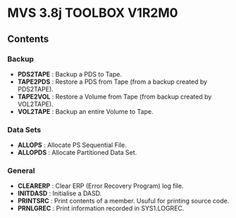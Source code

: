 # MVS 3.8j TOOLBOX V1R2M0

## Contents

### Backup

* **PDS2TAPE** : Backup a PDS to Tape.
* **TAPE2PDS** : Restore a PDS from Tape (from a backup created by PDS2TAPE).
* **TAPE2VOL** : Restore a Volume from Tape (from backup created by VOL2TAPE).
* **VOL2TAPE** : Backup an entire Volume to Tape.

### Data Sets

* **ALLOPS**   : Allocate PS Sequential File.
* **ALLOPDS**  : Allocate Partitioned Data Set.

### General

* **CLEARERP** : Clear ERP (Error Recovery Program) log file.
* **INITDASD** : Initialise a DASD.
* **PRINTSRC** : Print contents of a member. Usuful for printing source code.
* **PRNLGREC** : Print information recorded in SYS1.LOGREC.
